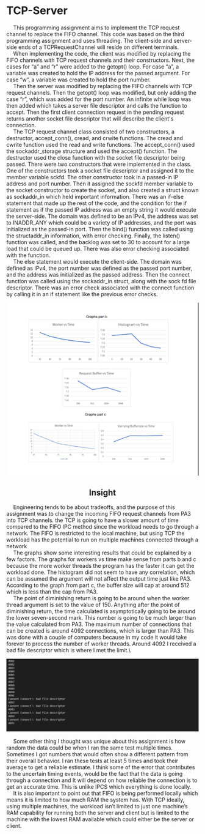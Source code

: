 # TCP-Server

&emsp; This programming assignment aims to implement the TCP request channel to replace
the FIFO channel. This code was based on the third programming assignment and uses
threading. The client-side and server-side ends of a TCPRequestChannel will reside on different
terminals.\
&emsp; When implementing the code, the client was modified by replacing the FIFO channels
with TCP request channels and their constructors. Next, the cases for “a” and “r” were added to
the getopt() loop. For case “a”, a variable was created to hold the IP address for the passed
argument. For case “w”, a variable was created to hold the port number.\
&emsp; Then the server was modified by replacing the FIFO channels with TCP request
channels. Then the getopt() loop was modified, but only adding the case “r”, which was added
for the port number. An infinite while loop was then added which takes a server file descriptor
and calls the function to accept. Then the first client connection request in the pending request
returns another socket file descriptor that will describe the client's connection.\
&emsp; The TCP request channel class consisted of two constructors, a destructor,
accept_conn(), cread, and crwite functions. The cread and cwrite function used the read and
write functions. The accept_conn() used the sockaddr_storage structure and used the accept()
function. The destructor used the close function with the socket file descriptor being passed.
There were two constructors that were implemented in the class. One of the constructors took a
socket file descriptor and assigned it to the member variable sckfd. The other constructor took in
a passed-in IP address and port number. Then it assigned the sockfd member variable to the
socket constructor to create the socket, and also created a struct known as sockaddr_in which
held important information. There was an if-else statement that made up the rest of the code,
and the condition for the if statement as if the passed IP address was an empty string it would
execute the server-side. The domain was defined to be an IPv4, the address was set to
INADDR_ANY which could be a variety of IP addresses, and the port was initialized as the
passed-in port. Then the bind() function was called using the structaddr_in information, with
error checking. Finally, the listen() function was called, and the backlog was set to 30 to account
for a large load that could be queued up. There was also error checking associated with the
function.\
&emsp; The else statement would execute the client-side. The domain was defined as IPv4, the
port number was defined as the passed port number, and the address was initialized as the
passed address. Then the connect function was called using the sockaddr_in struct, along with
the sock fd file descriptor. There was an error check associated with the connect function by
calling it in an if statement like the previous error checks.

<p align="center">
  <img src=GraphTCP.PNG>
</p>

<h2 style="text-align: center;">Insight </h2>

&emsp; Engineering tends to be about tradeoffs, and the purpose of this assignment was to
change the incoming FIFO request channels from PA3 into TCP channels. the TCP is going to
have a slower amount of time compared to the FIFO IPC method since the workload needs to
go through a network. The FIFO is restricted to the local machine, but using TCP the workload
has the potential to run on multiple machines connected through a network\
&emsp; The graphs show some interesting results that could be explained by a few factors. The
graphs for workers vs time make sense from parts b and c because the more worker threads the
program has the faster it can get the workload done. The histogram did not seem to have any
correlation, which can be assumed the argument will not affect the output time just like PA3.
According to the graph from part c, the buffer size will cap at around 512 which is less than the
cap from PA3.\
&emsp; The point of diminishing return is going to be around when the worker thread argument is
set to the value of 150. Anything after the point of diminishing return, the time calculated is
asymptotically going to be around the lower seven-second mark. This number is going to be
much larger than the value calculated from PA3. The maximum number of connections that can
be created is around 4092 connections, which is larger than PA3. This was done with a couple
of computers because in my code it would take forever to process the number of worker
threads. Around 4092 I received a bad file descriptor which is where I met the limit.\

<p align="center">
  <img src=BadFileDescriptorImage.PNG>
</p>

&emsp; Some other thing I thought was unique about this assignment is how random the data
could be when I ran the same test multiple times. Sometimes I got numbers that would often
show a different pattern from their overall behavior. I ran these tests at least 5 times and took
their average to get a reliable estimate. I think some of the error that contributes to the uncertain
timing events, would be the fact that the data is going through a connection and It will depend
on how reliable the connection is to get an accurate time. This is unlike IPCS which everything
is done locally.\
&emsp; It is also important to point out that FIFO is being performed locally which means it is
limited to how much RAM the system has. With TCP ideally, using multiple machines, the
workload isn’t limited to just one machine’s RAM capability for running both the server and client
but is limited to the machine with the lowest RAM available which could either be the server or
client.


